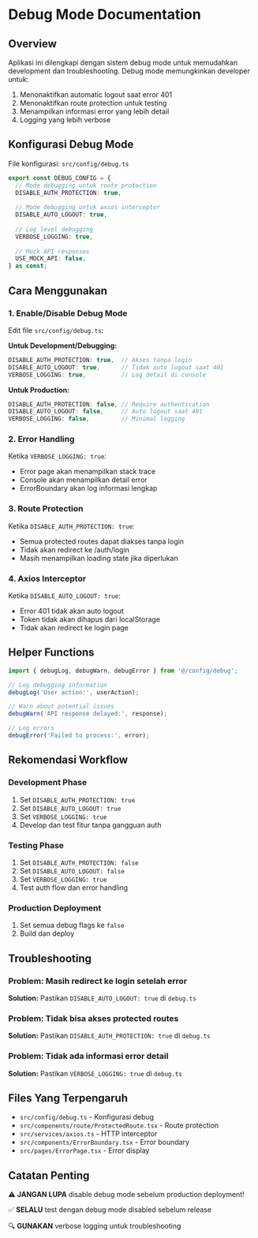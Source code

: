 # Debug Mode Documentation

## Overview

Aplikasi ini dilengkapi dengan sistem debug mode untuk memudahkan development dan troubleshooting. Debug mode memungkinkan developer untuk:

1. Menonaktifkan automatic logout saat error 401
2. Menonaktifkan route protection untuk testing
3. Menampilkan informasi error yang lebih detail
4. Logging yang lebih verbose

## Konfigurasi Debug Mode

File konfigurasi: `src/config/debug.ts`

```typescript
export const DEBUG_CONFIG = {
  // Mode debugging untuk route protection
  DISABLE_AUTH_PROTECTION: true,
  
  // Mode debugging untuk axios interceptor
  DISABLE_AUTO_LOGOUT: true,
  
  // Log level debugging
  VERBOSE_LOGGING: true,
  
  // Mock API responses
  USE_MOCK_API: false,
} as const;
```

## Cara Menggunakan

### 1. Enable/Disable Debug Mode

Edit file `src/config/debug.ts`:

**Untuk Development/Debugging:**
```typescript
DISABLE_AUTH_PROTECTION: true,  // Akses tanpa login
DISABLE_AUTO_LOGOUT: true,      // Tidak auto logout saat 401
VERBOSE_LOGGING: true,          // Log detail di console
```

**Untuk Production:**
```typescript
DISABLE_AUTH_PROTECTION: false, // Require authentication
DISABLE_AUTO_LOGOUT: false,     // Auto logout saat 401
VERBOSE_LOGGING: false,         // Minimal logging
```

### 2. Error Handling

Ketika `VERBOSE_LOGGING: true`:
- Error page akan menampilkan stack trace
- Console akan menampilkan detail error
- ErrorBoundary akan log informasi lengkap

### 3. Route Protection

Ketika `DISABLE_AUTH_PROTECTION: true`:
- Semua protected routes dapat diakses tanpa login
- Tidak akan redirect ke /auth/login
- Masih menampilkan loading state jika diperlukan

### 4. Axios Interceptor

Ketika `DISABLE_AUTO_LOGOUT: true`:
- Error 401 tidak akan auto logout
- Token tidak akan dihapus dari localStorage
- Tidak akan redirect ke login page

## Helper Functions

```typescript
import { debugLog, debugWarn, debugError } from '@/config/debug';

// Log debugging information
debugLog('User action:', userAction);

// Warn about potential issues
debugWarn('API response delayed:', response);

// Log errors
debugError('Failed to process:', error);
```

## Rekomendasi Workflow

### Development Phase
1. Set `DISABLE_AUTH_PROTECTION: true`
2. Set `DISABLE_AUTO_LOGOUT: true` 
3. Set `VERBOSE_LOGGING: true`
4. Develop dan test fitur tanpa gangguan auth

### Testing Phase
1. Set `DISABLE_AUTH_PROTECTION: false`
2. Set `DISABLE_AUTO_LOGOUT: false`
3. Set `VERBOSE_LOGGING: true`
4. Test auth flow dan error handling

### Production Deployment
1. Set semua debug flags ke `false`
2. Build dan deploy

## Troubleshooting

### Problem: Masih redirect ke login setelah error
**Solution:** Pastikan `DISABLE_AUTO_LOGOUT: true` di `debug.ts`

### Problem: Tidak bisa akses protected routes
**Solution:** Pastikan `DISABLE_AUTH_PROTECTION: true` di `debug.ts`

### Problem: Tidak ada informasi error detail
**Solution:** Pastikan `VERBOSE_LOGGING: true` di `debug.ts`

## Files Yang Terpengaruh

- `src/config/debug.ts` - Konfigurasi debug
- `src/components/route/ProtectedRoute.tsx` - Route protection
- `src/services/axios.ts` - HTTP interceptor
- `src/components/ErrorBoundary.tsx` - Error boundary
- `src/pages/ErrorPage.tsx` - Error display

## Catatan Penting

⚠️ **JANGAN LUPA** disable debug mode sebelum production deployment!

✅ **SELALU** test dengan debug mode disabled sebelum release

🔍 **GUNAKAN** verbose logging untuk troubleshooting
